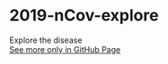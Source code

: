 # 2019-nCov-explore
Explore the disease  
[See more only in GitHub Page](https://yanhezhongxue180109.github.io/2019-nCov-explore)
